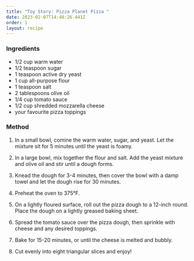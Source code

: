 ```yaml
---
title: "Toy Story: Pizza Planet Pizza "
date: 2023-02-07T14:48:26.441Z
order: 1
layout: recipe
---
```

### **Ingredients** 

* 1/2 cup warm water 
* 1/2 teaspoon sugar 
* 1 teaspoon active dry yeast 
* 1 cup all-purpose flour 
* 1 teaspoon salt 
* 2 tablespoons olive oil 
* 1/4 cup tomato sauce 
* 1/2 cup shredded mozzarella cheese 
* your favourite pizza toppings



### Method

1. In a small bowl, comine the warm water, sugar, and yeast. Let the mixture sit for 5 minutes until the yeast is foamy.

2. In a large bowl, mix together the flour and salt. Add the yeast mixture and olive oil and stir until a dough forms. 

3. Knead the dough for 3-4 minutes, then cover the bowl with a damp towel and let the dough rise for 30 minutes. 

4. Preheat the oven to 375°F. 

5. On a lightly floured surface, roll out the pizza dough to a 12-inch round. Place the dough on a lightly greased baking sheet. 

6. Spread the tomato sauce over the pizza dough, then sprinkle with cheese and any desired toppings. 

7. Bake for 15-20 minutes, or until the cheese is melted and bubbly.

8. Cut evenly into eight triangular slices and enjoy!